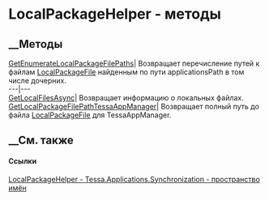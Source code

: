 # LocalPackageHelper - методы
##  __Методы
[GetEnumerateLocalPackageFilePaths](M_Tessa_Applications_Synchronization_LocalPackageHelper_GetEnumerateLocalPackageFilePaths.htm)|
Возвращает перечисление путей к файлам
[LocalPackageFile](F_Tessa_Applications_ApplicationCardConstants_LocalPackageFile.htm)
найденным по пути applicationsPath в том числе дочерних.  
---|---  
[GetLocalFilesAsync](M_Tessa_Applications_Synchronization_LocalPackageHelper_GetLocalFilesAsync.htm)|
Возвращает информацию о локальных файлах.  
[GetLocalPackageFilePathTessaAppManager](M_Tessa_Applications_Synchronization_LocalPackageHelper_GetLocalPackageFilePathTessaAppManager.htm)|
Возвращает полный путь до файла
[LocalPackageFile](F_Tessa_Applications_ApplicationCardConstants_LocalPackageFile.htm)
для TessaAppManager.  
## __См. также
#### Ссылки
[LocalPackageHelper -
](T_Tessa_Applications_Synchronization_LocalPackageHelper.htm)
[Tessa.Applications.Synchronization - пространство
имён](N_Tessa_Applications_Synchronization.htm)
